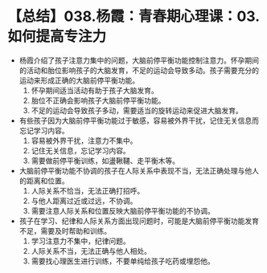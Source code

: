 # 【总结】038.杨霞：青春期心理课：03.如何提高专注力

-   杨霞介绍了孩子注意力集中的问题，大脑前停平衡功能控制注意力。怀孕期间的活动和胎位影响孩子的大脑发育，不足的运动会导致多动。孩子需要充分的运动来形成正确的大脑前停平衡功能。
    1.  怀孕期间适当活动有助于孩子大脑发育。
    2.  胎位不正确会影响孩子大脑前停平衡功能。
    3.  不足的运动会导致孩子多动，需要适当的旋转运动来促进大脑发育。
-   有些孩子因为大脑前停平衡功能过于敏感，容易被外界干扰，记住无关信息而忘记学习内容。
    1.  容易被外界干扰，注意力不集中。
    2.  记住无关信息，忘记学习内容。
    3.  需要做前停平衡训练，如盪鞦韆、走平衡木等。
-   大脑前停平衡功能不协调的孩子在人际关系中表现不当，无法正确处理与他人的距离和位置。
    1.  人际关系不恰当，无法正确打招呼。
    2.  与他人距离过近或过远，不协调。
    3.  需要注意人际关系和位置反映大脑前停平衡功能的不协调。
-   孩子在学习、纪律和人际关系方面出现问题时，可能是大脑前停平衡功能发育不足，需要及时帮助和训练。
    1.  学习注意力不集中，纪律问题。
    2.  人际关系不当，无法正确与他人相处。
    3.  需要找心理医生进行训练，不要单纯给孩子吃药或埋怨他。